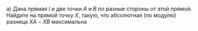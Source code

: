 а) Дана прямая $l$ и две точки $A$ и $B$ по разные стороны от этой прямой. Найдите на прямой точку $X$, такую, что абсолютная (по модулю) разница $XA - XB$ максимальна